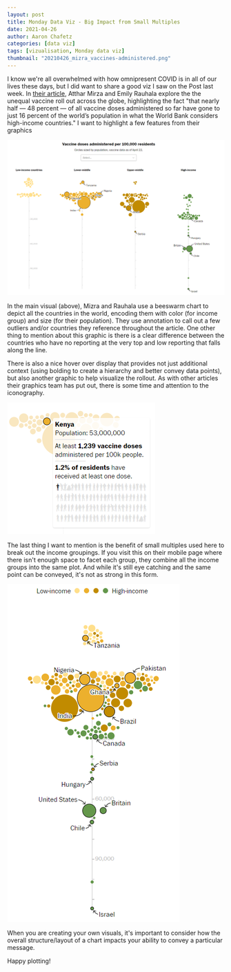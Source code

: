 ```yaml
---
layout: post
title: Monday Data Viz - Big Impact from Small Multiples
date: 2021-04-26
author: Aaron Chafetz
categories: [data viz]
tags: [vizualisation, Monday data viz]
thumbnail: "20210426_mizra_vaccines-administered.png"
---
```

I know we're all overwhelmed with how omnipresent COVID is in all of our lives these days, but I did want to share a good viz I saw on the Post last week. In [their article](https://www.washingtonpost.com/world/interactive/2021/coronavirus-vaccine-inequality-global/), Atthar Mirza and Emily Rauhala explore the the unequal vaccine roll out across the globe, highlighting the fact "that nearly half — 48 percent — of all vaccine doses administered so far have gone to just 16 percent of the world’s population in what the World Bank considers high-income countries." I want to highlight a few features from their graphics

![vaccines administered](/assets/img/posts/20210426_mizra_vaccines-administered.png)

In the main visual (above), Mizra and Rauhala use a beeswarm chart to depict all the countries in the world, encoding them with color (for income group) and size (for their population). They use annotation to call out a few outliers and/or countries they reference throughout the article. One other thing to mention about this graphic is there is a clear difference between the countries who have no reporting at the very top and low reporting that falls along the line.

There is also a nice hover over display that provides not just additional context (using bolding to create a hierarchy and better convey data points), but also another graphic to help visualize the rollout. As with other articles their graphics team has put out, there is some time and attention to the iconography. 

![hover over graphic](/assets/img/posts/20210426_mizra_hover-over-graphic.png)

The last thing I want to mention is the benefit of small multiples used here to break out the income groupings. If you visit this on their mobile page where there isn't enough space to facet each group, they combine all the income groups into the same plot. And while it's still eye catching and the same point can be conveyed, it's not as strong in this form.

![without small multiples](/assets/img/posts/20210426_mizra_sans-small-multiples.png)

When you are creating your own visuals, it's important to consider how the overall structure/layout of a chart impacts your ability to convey a particular message.

Happy plotting!